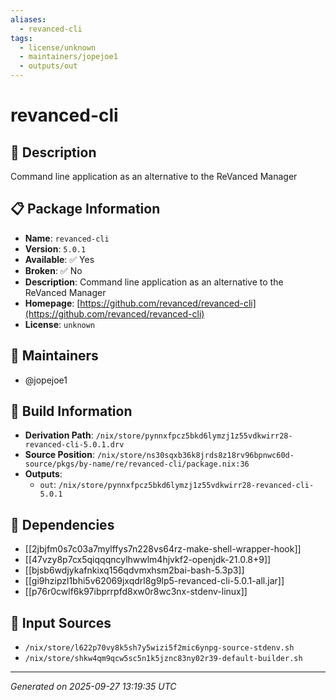 ```yaml
---
aliases:
  - revanced-cli
tags:
  - license/unknown
  - maintainers/jopejoe1
  - outputs/out
---
```


# revanced-cli

## 📝 Description

Command line application as an alternative to the ReVanced Manager

## 📋 Package Information

- **Name**: `revanced-cli`
- **Version**: `5.0.1`
- **Available**: ✅ Yes
- **Broken**: ✅ No
- **Description**: Command line application as an alternative to the ReVanced Manager
- **Homepage**: [https://github.com/revanced/revanced-cli](https://github.com/revanced/revanced-cli)
- **License**: `unknown`
## 👥 Maintainers

- @jopejoe1


## 🔧 Build Information

- **Derivation Path**: `/nix/store/pynnxfpcz5bkd6lymzj1z55vdkwirr28-revanced-cli-5.0.1.drv`
- **Source Position**: `/nix/store/ns30sqxb36k8jrds8z18rv96bpnwc60d-source/pkgs/by-name/re/revanced-cli/package.nix:36`
- **Outputs**:
  - `out`:  `/nix/store/pynnxfpcz5bkd6lymzj1z55vdkwirr28-revanced-cli-5.0.1`

## 🔗 Dependencies

- [[2jbjfm0s7c03a7mylffys7n228vs64rz-make-shell-wrapper-hook]]
- [[47vzy8p7cx5qiqqqncylhwwlm4hjvkf2-openjdk-21.0.8+9]]
- [[bjsb6wdjykafnkixq156qdvmxhsm2bai-bash-5.3p3]]
- [[gi9hzipzl1bhi5v62069jxqdrl8g9lp5-revanced-cli-5.0.1-all.jar]]
- [[p76r0cwlf6k97ibprrpfd8xw0r8wc3nx-stdenv-linux]]

## 📁 Input Sources

- `/nix/store/l622p70vy8k5sh7y5wizi5f2mic6ynpg-source-stdenv.sh`
- `/nix/store/shkw4qm9qcw5sc5n1k5jznc83ny02r39-default-builder.sh`

---
*Generated on 2025-09-27 13:19:35 UTC*

